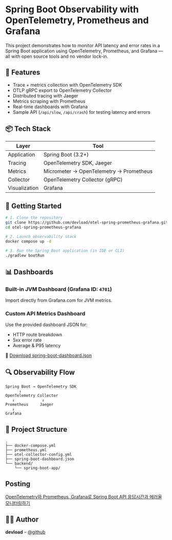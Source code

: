 # Spring Boot Observability with OpenTelemetry, Prometheus and Grafana

This project demonstrates how to monitor API latency and error rates in a Spring Boot application using OpenTelemetry, Prometheus, and Grafana — all with open source tools and no vendor lock-in.

## 📌 Features

* Trace + metrics collection with OpenTelemetry SDK
* OTLP gRPC export to OpenTelemetry Collector
* Distributed tracing with Jaeger
* Metrics scraping with Prometheus
* Real-time dashboards with Grafana
* Sample API (`/api/slow`, `/api/crash`) for testing latency and errors

## 📦 Tech Stack

| Layer         | Tool                                    |
| ------------- | --------------------------------------- |
| Application   | Spring Boot (3.2+)                      |
| Tracing       | OpenTelemetry SDK, Jaeger               |
| Metrics       | Micrometer → OpenTelemetry → Prometheus |
| Collector     | OpenTelemetry Collector (gRPC)          |
| Visualization | Grafana                                 |

## 🚀 Getting Started

```bash
# 1. Clone the repository
git clone https://github.com/devload/otel-spring-prometheus-grafana.git
cd otel-spring-prometheus-grafana

# 2. Launch observability stack
docker compose up -d

# 3. Run the Spring Boot application (in IDE or CLI)
./gradlew bootRun
```

## 📊 Dashboards

### Built-in JVM Dashboard (Grafana ID: `4701`)

Import directly from Grafana.com for JVM metrics.

### Custom API Metrics Dashboard

Use the provided dashboard JSON for:

* HTTP route breakdown
* 5xx error rate
* Average & P95 latency

📌 [Download spring-boot-dashboard.json](https://github.com/devload/otel-spring-prometheus-grafana/blob/main/spring-boot-dashboard.json)

## 🔍 Observability Flow

```text
Spring Boot → OpenTelemetry SDK
      ↓
OpenTelemetry Collector
   ↓            ↓
Prometheus     Jaeger
   ↓
Grafana
```

## 📂 Project Structure

```
.
├── docker-compose.yml
├── prometheus.yml
├── otel-collector-config.yml
├── spring-boot-dashboard.json
└── backend/
    └── spring-boot-app/
```

## Posting
[OpenTelemetry와 Prometheus, Grafana로 Spring Boot API 응답시간과 에러율 모니터링하기](https://medium.com/@sunghyunroh/opentelemetry%EC%99%80-prometheus-grafana%EB%A1%9C-spring-boot-api-%EC%9D%91%EB%8B%B5%EC%8B%9C%EA%B0%84%EA%B3%BC-%EC%97%90%EB%9F%AC%EC%9C%A8-%EB%AA%A8%EB%8B%88%ED%84%B0%EB%A7%81%ED%95%98%EA%B8%B0-72f2ca381931?sk=a084d2d0c04a0e08c9483935be651e10)

## 🧑‍💼 Author

**devload** – [@github](https://github.com/devload)
